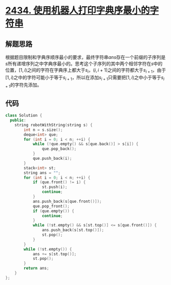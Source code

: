 # [2434. 使用机器人打印字典序最小的字符串](https://leetcode.cn/problems/using-a-robot-to-print-the-lexicographically-smallest-string/)

## 解题思路

根据题目限制和字典序顺序最小的要求，最终字符串$ans$存在一个前缀的子序列是$s$所有递增序列之中字典序最小的。思考这个子序列的其中两个相邻字符在$s$中的位置，$[1, i)$之间的字符在字典序上都大于$s_i$，$(i, i + 1)$之间的字符都大于$s_{i + 1}$，由于$[1, i)$之中的字符可能小于等于$s_{i + 1}$，所以在添加$s_{i + 1}$只需要把$[1, i)$之中小于等于$s_{i + 1}$的字符先添加。

## 代码

```cpp
class Solution {
  public:
    string robotWithString(string s) {
        int n = s.size();
        deque<int> que;
        for (int i = 0; i < n; ++i) {
            while (!que.empty() && s[que.back()] > s[i]) {
                que.pop_back();
            }
            que.push_back(i);
        }
        stack<int> st;
        string ans = "";
        for (int i = 0; i < n; ++i) {
            if (que.front() != i) {
                st.push(i);
                continue;
            }
            ans.push_back(s[que.front()]);
            que.pop_front();
            if (que.empty()) {
                continue;
            }
            while (!st.empty() && s[st.top()] <= s[que.front()]) {
                ans.push_back(s[st.top()]);
                st.pop();
            }
        }
        while (!st.empty()) {
            ans += s[st.top()];
            st.pop();
        }
        return ans;
    }
};

```